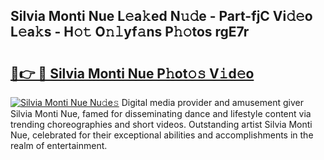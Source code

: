 ## Silvia Monti Nue L𝚎a𝚔ed N𝚞𝚍e - Part-fjC Vi𝚍𝚎o L𝚎a𝚔s - H𝚘𝚝 O𝚗𝚕yf𝚊ns P𝚑𝚘tos rgE7r

# <h2><a href="http://kf80a0c.oniu.top/?m=Silvia+Monti+Nue">🔗👉 🔴 Silvia Monti Nue P𝚑ot𝚘𝚜 V𝚒d𝚎o</a></h2>

[![Silvia Monti Nue Nu𝚍e𝚜](https://i.imgur.com/0qMVB7G.gif)](http://kf80a0c.oniu.top/?m=Silvia+Monti+Nue)
Digital media provider and amusement giver Silvia Monti Nue, famed for disseminating dance and lifestyle content via trending choreographies and short videos. Outstanding artist Silvia Monti Nue, celebrated for their exceptional abilities and accomplishments in the realm of entertainment.  
